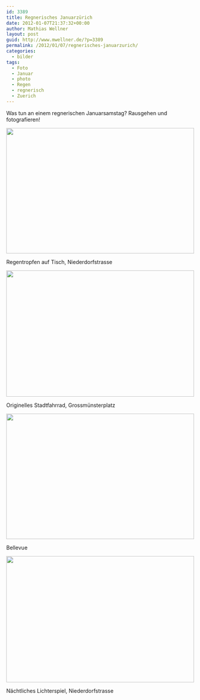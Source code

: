 ```yaml
---
id: 3389
title: Regnerisches Januarzürich
date: 2012-01-07T21:37:32+00:00
author: Mathias Wellner
layout: post
guid: http://www.mwellner.de/?p=3389
permalink: /2012/01/07/regnerisches-januarzurich/
categories:
  - bilder
tags:
  - Foto
  - Januar
  - photo
  - Regen
  - regnerisch
  - Zuerich
---
```

Was tun an einem regnerischen Januarsamstag? Rausgehen und fotografieren!

<div style="width: 510px" class="wp-caption aligncenter">
  <img src="https://lh6.googleusercontent.com/-W9TYoO8dVF0/TxMrCiQc-pI/AAAAAAAAAR8/g-bZaX2uqbc/s800/MW_20120107_1709.jpg" height="333" width="500" />
  
  <p class="wp-caption-text">
    Regentropfen auf Tisch, Niederdorfstrasse<br />
  </p>
</div>

<div style="width: 510px" class="wp-caption aligncenter">
  <img src="https://lh6.googleusercontent.com/-HwpJb_8rK60/TxMrCpPwTaI/AAAAAAAAASI/aD46TjJVyfQ/s800/MW_20120107_1713.jpg" height="335" width="500" />
  
  <p class="wp-caption-text">
    Originelles Stadtfahrrad, Grossmünsterplatz<br />
  </p>
</div>

<div style="width: 510px" class="wp-caption aligncenter">
  <img src="https://lh5.googleusercontent.com/-Zuchx8TwrNk/TxMrChZzo1I/AAAAAAAAASA/SfA3tZ8aNwA/s800/MW_20120107_1714.jpg" height="333" width="500" />
  
  <p class="wp-caption-text">
    Bellevue<br />
  </p>
</div>

<div style="width: 510px" class="wp-caption aligncenter">
  <img src="https://lh6.googleusercontent.com/-WmcOqfYAj-M/TxMrDNniXwI/AAAAAAAAASE/Ngf4yuPuIYc/s800/MW_20120107_1717.jpg" height="335" width="500" />
  
  <p class="wp-caption-text">
    Nächtliches Lichterspiel, Niederdorfstrasse<br />
  </p>
</div>